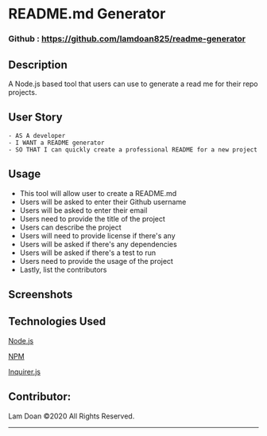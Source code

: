 # README.md Generator

### Github : https://github.com/lamdoan825/readme-generator

## Description
A Node.js based tool that users can use to generate a read me for their repo projects.

## User Story
```
- AS A developer
- I WANT a README generator
- SO THAT I can quickly create a professional README for a new project
```


## Usage
- This tool will allow user to create a README.md
- Users will be asked to enter their Github username
- Users will be asked to enter their email
- Users need to provide the title of the project
- Users can describe the project
- Users will need to provide license if there's any
- Users will be asked if there's any dependencies
- Users will be asked if there's a test to run
- Users need to provide the usage of the project
- Lastly, list the contributors


## Screenshots


## Technologies Used
<p><a href="https://nodejs.org/">Node.js</a></p>
<p><a href="https://www.npmjs.com/">NPM</a></p>
<p><a href="https://www.npmjs.com/package/inquirer">Inquirer.js</a></p>

## Contributor:
Lam Doan ©2020 All Rights Reserved.
- - -